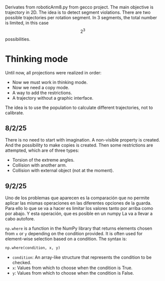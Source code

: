 Derivates from roboticArm8.py from gecco project.
The main objective is trajectory in 2D.
The idea is to detect segment violations.
There are two possible trajectories per rotation segment.
In 3 segments, the total number is limited, in this case $$ 2^3 $$ possibilities.

# Thinking mode

Until now, all projections were realized in order:
- Now we must work in thinking mode.
- Now we need a copy mode.
- A way to add the restrictions.
- A trajectory without a graphic interface.

The idea is to use the population to calculate different trajectories, not to calibrate.

## 8/2/25
There is no need to start with imagination.
A non-visible property is created.
And the possibility to make copies is created.
Then some restrictions are attempted, which are of three types:
- Torsion of the extreme angles.
- Collision with another arm.
- Collision with external object (not at the moment).

## 9/2/25
Uno de los problemas que aparecen es la comparación que no permite aplicar las mismas operaciones en las diferentes opciones de la guarda.
Para ello lo que se va a hacer es limitar los valores tanto por arriba como por abajo. Y esta operación, que es posible en un numpy La va a llevar a cabo autofore.

`np.where` is a function in the NumPy library that returns elements chosen from `x` or `y` depending on the condition provided. It is often used for element-wise selection based on a condition. The syntax is:

```python
np.where(condition, x, y)
```

- `condition`: An array-like structure that represents the condition to be checked.
- `x`: Values from which to choose when the condition is True.
- `y`: Values from which to choose when the condition is False.
